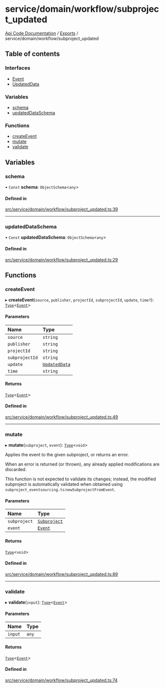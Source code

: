 # service/domain/workflow/subproject\_updated
 
[Api Code Documentation](../README.md) / [Exports](../modules.md) / service/domain/workflow/subproject\_updated

## Table of contents

### Interfaces

- [Event](../interfaces/service_domain_workflow_subproject_updated.Event.md)
- [UpdatedData](../interfaces/service_domain_workflow_subproject_updated.UpdatedData.md)

### Variables

- [schema](service_domain_workflow_subproject_updated.md#schema)
- [updatedDataSchema](service_domain_workflow_subproject_updated.md#updateddataschema)

### Functions

- [createEvent](service_domain_workflow_subproject_updated.md#createevent)
- [mutate](service_domain_workflow_subproject_updated.md#mutate)
- [validate](service_domain_workflow_subproject_updated.md#validate)

## Variables

### schema

• `Const` **schema**: `ObjectSchema`<`any`\>

#### Defined in

[src/service/domain/workflow/subproject_updated.ts:39](https://github.com/openkfw/TruBudget/blob/0804644/api/src/service/domain/workflow/subproject_updated.ts#L39)

___

### updatedDataSchema

• `Const` **updatedDataSchema**: `ObjectSchema`<`any`\>

#### Defined in

[src/service/domain/workflow/subproject_updated.ts:29](https://github.com/openkfw/TruBudget/blob/0804644/api/src/service/domain/workflow/subproject_updated.ts#L29)

## Functions

### createEvent

▸ **createEvent**(`source`, `publisher`, `projectId`, `subprojectId`, `update`, `time?`): [`Type`](result.md#type)<[`Event`](../interfaces/service_domain_workflow_subproject_updated.Event.md)\>

#### Parameters

| Name | Type |
| :------ | :------ |
| `source` | `string` |
| `publisher` | `string` |
| `projectId` | `string` |
| `subprojectId` | `string` |
| `update` | [`UpdatedData`](../interfaces/service_domain_workflow_subproject_updated.UpdatedData.md) |
| `time` | `string` |

#### Returns

[`Type`](result.md#type)<[`Event`](../interfaces/service_domain_workflow_subproject_updated.Event.md)\>

#### Defined in

[src/service/domain/workflow/subproject_updated.ts:49](https://github.com/openkfw/TruBudget/blob/0804644/api/src/service/domain/workflow/subproject_updated.ts#L49)

___

### mutate

▸ **mutate**(`subproject`, `event`): [`Type`](result.md#type)<`void`\>

Applies the event to the given subproject, or returns an error.

When an error is returned (or thrown), any already applied modifications are
discarded.

This function is not expected to validate its changes; instead, the modified
subproject is automatically validated when obtained using
`subproject_eventsourcing.ts`:`newSubprojectFromEvent`.

#### Parameters

| Name | Type |
| :------ | :------ |
| `subproject` | [`Subproject`](../interfaces/service_domain_workflow_subproject.Subproject.md) |
| `event` | [`Event`](../interfaces/service_domain_workflow_subproject_updated.Event.md) |

#### Returns

[`Type`](result.md#type)<`void`\>

#### Defined in

[src/service/domain/workflow/subproject_updated.ts:89](https://github.com/openkfw/TruBudget/blob/0804644/api/src/service/domain/workflow/subproject_updated.ts#L89)

___

### validate

▸ **validate**(`input`): [`Type`](result.md#type)<[`Event`](../interfaces/service_domain_workflow_subproject_updated.Event.md)\>

#### Parameters

| Name | Type |
| :------ | :------ |
| `input` | `any` |

#### Returns

[`Type`](result.md#type)<[`Event`](../interfaces/service_domain_workflow_subproject_updated.Event.md)\>

#### Defined in

[src/service/domain/workflow/subproject_updated.ts:74](https://github.com/openkfw/TruBudget/blob/0804644/api/src/service/domain/workflow/subproject_updated.ts#L74)
